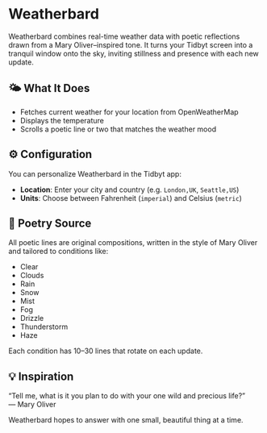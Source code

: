 # Weatherbard

Weatherbard combines real-time weather data with poetic reflections drawn from a Mary Oliver–inspired tone. It turns your Tidbyt screen into a tranquil window onto the sky, inviting stillness and presence with each new update.

## 🌤 What It Does

- Fetches current weather for your location from OpenWeatherMap
- Displays the temperature
- Scrolls a poetic line or two that matches the weather mood

## ⚙️ Configuration

You can personalize Weatherbard in the Tidbyt app:

- **Location**: Enter your city and country (e.g. `London,UK`, `Seattle,US`)
- **Units**: Choose between Fahrenheit (`imperial`) and Celsius (`metric`)

## 📖 Poetry Source

All poetic lines are original compositions, written in the style of Mary Oliver and tailored to conditions like:

- Clear
- Clouds
- Rain
- Snow
- Mist
- Fog
- Drizzle
- Thunderstorm
- Haze

Each condition has 10–30 lines that rotate on each update.

## 💡 Inspiration

“Tell me, what is it you plan to do with your one wild and precious life?”  
— Mary Oliver

Weatherbard hopes to answer with one small, beautiful thing at a time.
